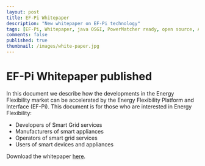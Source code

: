 ```yaml
---
layout: post
title: EF-Pi Whitepaper
description: "New whitepaper on EF-Pi technology"
tags: [EF-Pi, Whitepaper, java OSGI, PowerMatcher ready, open source, Apache 2.0, community, PowerMatcherSuite]
comments: false
published: true
thumbnail: /images/white-paper.jpg
---
```


# EF-Pi Whitepaper published

In this document we describe how the developments in the Energy Flexibility market can be
accelerated by the Energy Flexibility Platform and Interface (EF-Pi). This document is for
those who are interested in Energy Flexibility:

* Developers of Smart Grid services
* Manufacturers of smart appliances
* Operators of smart grid services
* Users of smart devices and appliances

Download the whitepaper [here](https://github.com/flexiblepower/flexiblepower.github.io/raw/master/download/Whitepaper%20EF-Pi%20final%20june%201st%202015%20version.pdf).
